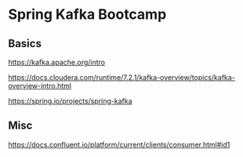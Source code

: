 # Spring Kafka Bootcamp

## Basics

https://kafka.apache.org/intro

https://docs.cloudera.com/runtime/7.2.1/kafka-overview/topics/kafka-overview-intro.html

https://spring.io/projects/spring-kafka

## Misc

https://docs.confluent.io/platform/current/clients/consumer.html#id1

